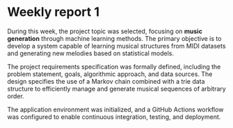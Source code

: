 # Weekly report 1

During this week, the project topic was selected, focusing on **music generation** through machine learning methods. The primary objective is to develop a system capable of learning musical structures from MIDI datasets and generating new melodies based on statistical models.

The project requirements specification was formally defined, including the problem statement, goals, algorithmic approach, and data sources. The design specifies the use of a Markov chain combined with a trie data structure to efficiently manage and generate musical sequences of arbitrary order.

The application environment was initialized, and a GitHub Actions workflow was configured to enable continuous integration, testing, and deployment.